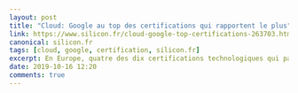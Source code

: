 ```yaml
---
layout: post
title: "Cloud: Google au top des certifications qui rapportent le plus"
link: https://www.silicon.fr/cloud-google-top-certifications-263703.html
canonical: silicon.fr
tags: [cloud, google, certification, silicon.fr]
excerpt: En Europe, quatre des dix certifications technologiques qui paient le plus concernent le cloud de Google et celui d'Amazon (AWS).
date: 2019-10-16 12:20
comments: true
---
```

